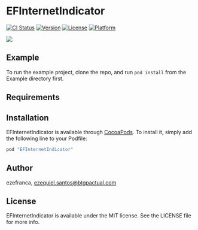 # EFInternetIndicator

[![CI Status](http://img.shields.io/travis/ezefranca/EFInternetIndicator.svg?style=flat)](https://travis-ci.org/ezefranca/EFInternetIndicator)
[![Version](https://img.shields.io/cocoapods/v/EFInternetIndicator.svg?style=flat)](http://cocoapods.org/pods/EFInternetIndicator)
[![License](https://img.shields.io/cocoapods/l/EFInternetIndicator.svg?style=flat)](http://cocoapods.org/pods/EFInternetIndicator)
[![Platform](https://img.shields.io/cocoapods/p/EFInternetIndicator.svg?style=flat)](http://cocoapods.org/pods/EFInternetIndicator)

![](https://giphy.com/gifs/3Pumvj8kXlsze)

## Example

To run the example project, clone the repo, and run `pod install` from the Example directory first.

## Requirements

## Installation

EFInternetIndicator is available through [CocoaPods](http://cocoapods.org). To install
it, simply add the following line to your Podfile:

```ruby
pod "EFInternetIndicator"
```

## Author

ezefranca, ezequiel.santos@btgpactual.com

## License

EFInternetIndicator is available under the MIT license. See the LICENSE file for more info.
